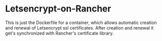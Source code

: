 # Letsencrypt-on-Rancher
This is just the Dockerfile for a container, which allows automatic creation and renewal of Letsencrypt ssl certificates. After creation and renewal it get's synchronized with Rancher's certificate library.  
